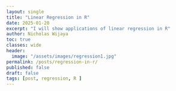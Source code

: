```yaml
---
layout: single
title: "Linear Regression in R"
date: 2025-01-20
excerpt: "I will show applications of linear regression in R"
author: Nicholas Wijaya
toc: true
classes: wide
header: 
  image: "/assets/images/regression1.jpg"
permalink: /posts/regression-in-r/
published: false
draft: false
tags: [post, regression, R ]
---
```


<style>
  .page-header img {
    max-width: 100%; /* Adjust as needed */
    height: auto;    /* Maintain aspect ratio */
    width: 50%;      /* Example: Scale to 50% of the container's width */
    display: block;
    margin: 0 auto;  /* Center the image */
  }
</style>
